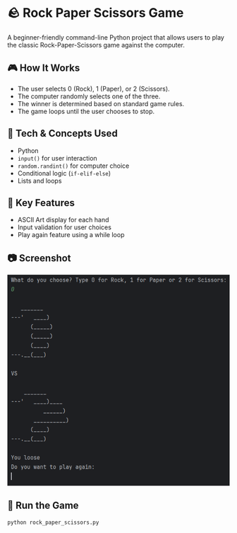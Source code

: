 # 🪨 Rock Paper Scissors Game

A beginner-friendly command-line Python project that allows users to play the classic Rock-Paper-Scissors game against the computer.

## 🎮 How It Works
- The user selects 0 (Rock), 1 (Paper), or 2 (Scissors).
- The computer randomly selects one of the three.
- The winner is determined based on standard game rules.
- The game loops until the user chooses to stop.

## 🧰 Tech & Concepts Used
- Python
- `input()` for user interaction
- `random.randint()` for computer choice
- Conditional logic (`if-elif-else`)
- Lists and loops

## 📌 Key Features
- ASCII Art display for each hand
- Input validation for user choices
- Play again feature using a while loop

## 📷 Screenshot
![Rock Paper Scissors CLI](rock_paper_scissors.png)

## 🚀 Run the Game
```bash
python rock_paper_scissors.py
